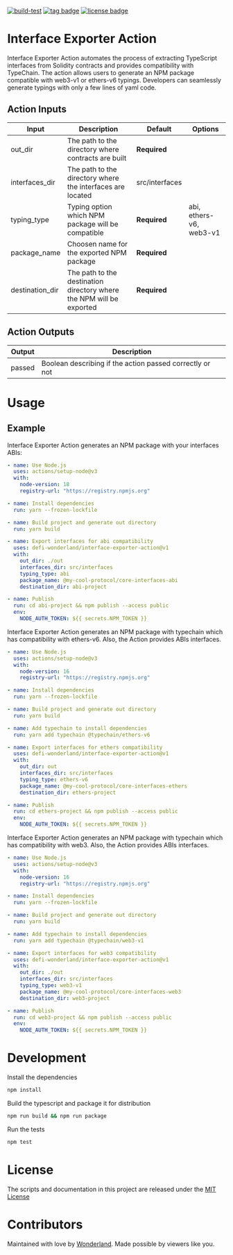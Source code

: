 [![build-test](https://github.com/defi-wonderland/interface-exporter-action/actions/workflows/test.yml/badge.svg?branch=main)](https://github.com/defi-wonderland/interface-exporter-action/actions/workflows/test.yml)
[![tag badge](https://img.shields.io/github/v/tag/defi-wonderland/interface-exporter-action)](https://github.com/defi-wonderland/interface-exporter-action/tags)
[![license badge](https://img.shields.io/github/license/defi-wonderland/interface-exporter-action)](./LICENSE)

# Interface Exporter Action

Interface Exporter Action automates the process of extracting TypeScript interfaces from Solidity contracts and provides compatibility with TypeChain. The action allows users to generate an NPM package compatible with web3-v1 or ethers-v6 typings. Developers can seamlessly generate typings with only a few lines of yaml code.

## Action Inputs

| Input           | Description                                                          | Default        | Options                 |
| --------------- | -------------------------------------------------------------------- | -------------- | ----------------------- |
| out_dir         | The path to the directory where contracts are built                  | **Required**   |                         |
| interfaces_dir  | The path to the directory where the interfaces are located           | src/interfaces |                         |
| typing_type     | Typing option which NPM package will be compatible                   | **Required**   | abi, ethers-v6, web3-v1 |
| package_name    | Choosen name for the exported NPM package                            | **Required**   |                         |
| destination_dir | The path to the destination directory where the NPM will be exported | **Required**   |                         |

## Action Outputs

| Output | Description                                              |
| ------ | -------------------------------------------------------- |
| passed | Boolean describing if the action passed correctly or not |

# Usage

## Example

Interface Exporter Action generates an NPM package with your interfaces ABIs:

```yaml
- name: Use Node.js
  uses: actions/setup-node@v3
  with:
    node-version: 18
    registry-url: "https://registry.npmjs.org"

- name: Install dependencies
  run: yarn --frozen-lockfile

- name: Build project and generate out directory
  run: yarn build

- name: Export interfaces for abi compatibility
  uses: defi-wonderland/interface-exporter-action@v1
  with:
    out_dir: ./out
    interfaces_dir: src/interfaces
    typing_type: abi
    package_name: @my-cool-protocol/core-interfaces-abi
    destination_dir: abi-project

- name: Publish
  run: cd abi-project && npm publish --access public
  env:
    NODE_AUTH_TOKEN: ${{ secrets.NPM_TOKEN }}
```

Interface Exporter Action generates an NPM package with typechain which has compatibility with ethers-v6. Also, the Action provides ABIs interfaces.

```yaml
- name: Use Node.js
  uses: actions/setup-node@v3
  with:
    node-version: 16
    registry-url: "https://registry.npmjs.org"

- name: Install dependencies
  run: yarn --frozen-lockfile

- name: Build project and generate out directory
  run: yarn build

- name: Add typechain to install dependencies
  run: yarn add typechain @typechain/ethers-v6

- name: Export interfaces for ethers compatibility
  uses: defi-wonderland/interface-exporter-action@v1
  with:
    out_dir: out
    interfaces_dir: src/interfaces
    typing_type: ethers-v6
    package_name: @my-cool-protocol/core-interfaces-ethers
    destination_dir: ethers-project

- name: Publish
  run: cd ethers-project && npm publish --access public
  env:
    NODE_AUTH_TOKEN: ${{ secrets.NPM_TOKEN }}
```

Interface Exporter Action generates an NPM package with typechain which has compatibility with web3. Also, the Action provides ABIs interfaces.

```yaml
- name: Use Node.js
  uses: actions/setup-node@v3
  with:
    node-version: 16
    registry-url: "https://registry.npmjs.org"

- name: Install dependencies
  run: yarn --frozen-lockfile

- name: Build project and generate out directory
  run: yarn build

- name: Add typechain to install dependencies
  run: yarn add typechain @typechain/web3-v1

- name: Export interfaces for web3 compatibility
  uses: defi-wonderland/interface-exporter-action@v1
  with:
    out_dir: ./out
    interfaces_dir: src/interfaces
    typing_type: web3-v1
    package_name: @my-cool-protocol/core-interfaces-web3
    destination_dir: web3-project

- name: Publish
  run: cd web3-project && npm publish --access public
  env:
    NODE_AUTH_TOKEN: ${{ secrets.NPM_TOKEN }}
```

# Development

Install the dependencies

```bash
npm install
```

Build the typescript and package it for distribution

```bash
npm run build && npm run package
```

Run the tests

```bash
npm test
```

# License

The scripts and documentation in this project are released under the [MIT License](LICENSE)

# Contributors

Maintained with love by [Wonderland](https://defi.sucks). Made possible by viewers like you.
